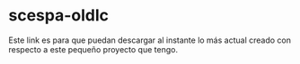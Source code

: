 # scespa-oldlc
Este link es para que puedan descargar al instante lo más actual creado con respecto a este pequeño proyecto que tengo.
